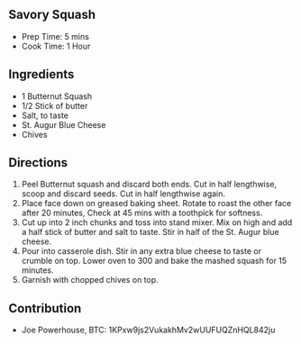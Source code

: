 ## Savory Squash

- Prep Time: 5 mins
- Cook Time: 1 Hour

## Ingredients

- 1 Butternut Squash
- 1/2 Stick of butter
- Salt, to taste
- St. Augur Blue Cheese
- Chives

## Directions

1. Peel Butternut squash and discard both ends. Cut in half lengthwise, scoop and discard seeds. Cut in half lengthwise again.
2. Place face down on greased baking sheet. Rotate to roast the other face after 20 minutes, Check at 45 mins with a toothpick for softness. 
3. Cut up into 2 inch chunks and toss into stand mixer. Mix on high and add a half stick of butter and salt to taste. Stir in half of the St. Augur blue cheese. 
4. Pour into casserole dish. Stir in any extra blue cheese to taste or crumble on top. Lower oven to 300 and bake the mashed squash for 15 minutes.
5. Garnish with chopped chives on top. 

## Contribution
- Joe Powerhouse, BTC: 1KPxw9js2VukakhMv2wUUFUQZnHQL842ju
